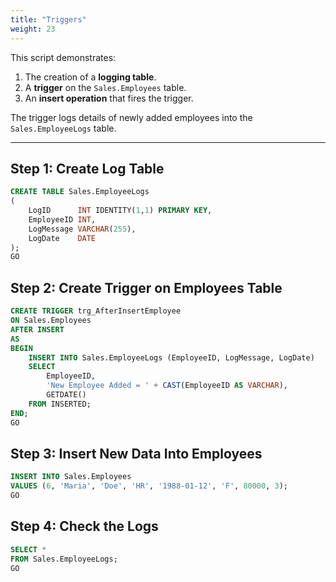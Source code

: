 ```yaml
---
title: "Triggers"
weight: 23
---
```



This script demonstrates:  
1. The creation of a **logging table**.  
2. A **trigger** on the `Sales.Employees` table.  
3. An **insert operation** that fires the trigger.  

The trigger logs details of newly added employees into the `Sales.EmployeeLogs` table.

---

## Step 1: Create Log Table

```sql
CREATE TABLE Sales.EmployeeLogs
(
    LogID      INT IDENTITY(1,1) PRIMARY KEY,
    EmployeeID INT,
    LogMessage VARCHAR(255),
    LogDate    DATE
);
GO
```

## Step 2: Create Trigger on Employees Table

```sql
CREATE TRIGGER trg_AfterInsertEmployee
ON Sales.Employees
AFTER INSERT
AS
BEGIN
    INSERT INTO Sales.EmployeeLogs (EmployeeID, LogMessage, LogDate)
    SELECT
        EmployeeID,
        'New Employee Added = ' + CAST(EmployeeID AS VARCHAR),
        GETDATE()
    FROM INSERTED;
END;
GO
```

## Step 3: Insert New Data Into Employees
```sql
INSERT INTO Sales.Employees
VALUES (6, 'Maria', 'Doe', 'HR', '1988-01-12', 'F', 80000, 3);
GO
```
## Step 4: Check the Logs
```sql
SELECT *
FROM Sales.EmployeeLogs;
GO
```